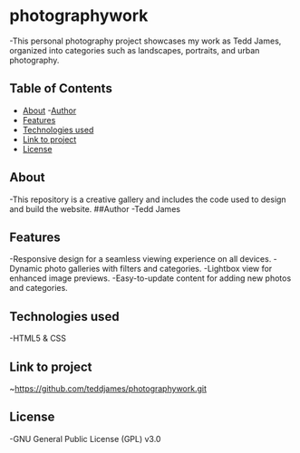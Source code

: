 # photographywork
-This personal photography project showcases my work as Tedd James, organized into categories such as landscapes, portraits, and urban photography. 
## Table of Contents
- [About](#about)
 -[Author](##author)
- [Features](#features)
- [Technologies used](#Technologiesused)
- [Link to project](#Linktoproject)
- [License](#License)
## About
-This repository is a creative gallery and includes the code used to design and build the website.
##Author
-Tedd James 
## Features
-Responsive design for a seamless viewing experience on all devices.
-Dynamic photo galleries with filters and categories.
-Lightbox view for enhanced image previews.
-Easy-to-update content for adding new photos and categories.
## Technologies used
-HTML5 & CSS
## Link to project
~https://github.com/teddjames/photographywork.git
## License
-GNU General Public License (GPL) v3.0
